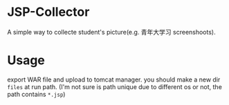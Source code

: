 # JSP-Collector
A simple way to collecte student's picture(e.g. 青年大学习 screenshoots).
# Usage
export WAR file and upload to tomcat manager.
you should make a new dir `files` at run path.
(I'm not sure is path unique due to different os or not, the path contains `*.jsp`)
